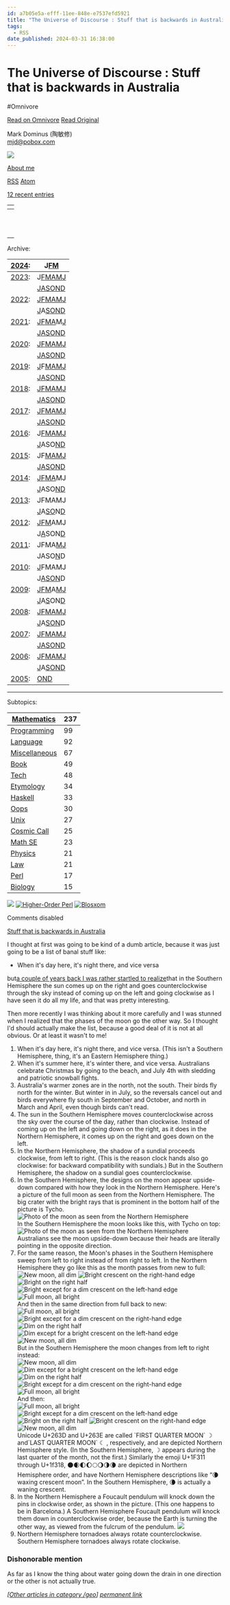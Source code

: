 ```yaml
---
id: a7b05e5a-efff-11ee-848e-e7537efd5921
title: "The Universe of Discourse : Stuff that is backwards in Australia"
tags:
  - RSS
date_published: 2024-03-31 16:38:00
---
```


# The Universe of Discourse : Stuff that is backwards in Australia
#Omnivore

[Read on Omnivore](https://omnivore.app/me/the-universe-of-discourse-stuff-that-is-backwards-in-australia-18e98b803ed)
[Read Original](https://blog.plover.com/geo/Australia.html)



  
 Mark Dominus (陶敏修)  
[mjd@pobox.com](mailto:mjd@pobox.com)   

![](https:&#x2F;&#x2F;proxy-prod.omnivore-image-cache.app&#x2F;100x100,s-ow_2Z9sJcJ_fyrVOrZvS0t6UEwvbYPK2-2Rj-2ZHJI&#x2F;https:&#x2F;&#x2F;pic.blog.plover.com&#x2F;TOP.jpg)  

[About me](https:&#x2F;&#x2F;blog.plover.com&#x2F;meta&#x2F;about-me.html) 

[RSS](https:&#x2F;&#x2F;blog.plover.com&#x2F;index.rss) [Atom](https:&#x2F;&#x2F;blog.plover.com&#x2F;index.atom) 

[12 recent entries](https:&#x2F;&#x2F;blog.plover.com&#x2F;)  

| [](https:&#x2F;&#x2F;blog.plover.com&#x2F;geo&#x2F;Australia.html)                  |
| --------------------------------------------------------------- |
| [](https:&#x2F;&#x2F;blog.plover.com&#x2F;tech&#x2F;werewolf-hunting.html)          |
| [](https:&#x2F;&#x2F;blog.plover.com&#x2F;math&#x2F;optimal-boxes.html)             |
| [](https:&#x2F;&#x2F;blog.plover.com&#x2F;kids&#x2F;bollards.html)                  |
| [](https:&#x2F;&#x2F;blog.plover.com&#x2F;games&#x2F;prey.html)                     |
| [](https:&#x2F;&#x2F;blog.plover.com&#x2F;lang&#x2F;etym&#x2F;roundup-202402.html)       |
| [](https:&#x2F;&#x2F;blog.plover.com&#x2F;misc&#x2F;dolmen.html)                    |
| [](https:&#x2F;&#x2F;blog.plover.com&#x2F;calendar&#x2F;quaker-day-names.html)      |
| [](https:&#x2F;&#x2F;blog.plover.com&#x2F;prog&#x2F;git&#x2F;hook-disaster.html)         |
| [](https:&#x2F;&#x2F;blog.plover.com&#x2F;addenda&#x2F;202311.html)                 |
| [](https:&#x2F;&#x2F;blog.plover.com&#x2F;lang&#x2F;etym&#x2F;czech-compass-points.html) |
| [](https:&#x2F;&#x2F;blog.plover.com&#x2F;math&#x2F;se&#x2F;2023-10.html)                |

Archive:  

| [2024](https:&#x2F;&#x2F;blog.plover.com&#x2F;2024&#x2F;):                                                                                                                                                                                           | J[F](https:&#x2F;&#x2F;blog.plover.com&#x2F;2024&#x2F;02&#x2F;)[M](https:&#x2F;&#x2F;blog.plover.com&#x2F;2024&#x2F;03&#x2F;)                                                                                                                                                    |
| -------------------------------------------------------------------------------------------------------------------------------------------------------------------------------------------------------------------------------- | ------------------------------------------------------------------------------------------------------------------------------------------------------------------------------------------------------------------------------ |
| [2023](https:&#x2F;&#x2F;blog.plover.com&#x2F;2023&#x2F;):                                                                                                                                                                                           | J[F](https:&#x2F;&#x2F;blog.plover.com&#x2F;2023&#x2F;02&#x2F;)[M](https:&#x2F;&#x2F;blog.plover.com&#x2F;2023&#x2F;03&#x2F;)[A](https:&#x2F;&#x2F;blog.plover.com&#x2F;2023&#x2F;04&#x2F;)[M](https:&#x2F;&#x2F;blog.plover.com&#x2F;2023&#x2F;05&#x2F;)[J](https:&#x2F;&#x2F;blog.plover.com&#x2F;2023&#x2F;06&#x2F;)                                     |
| | [J](https:&#x2F;&#x2F;blog.plover.com&#x2F;2023&#x2F;07&#x2F;)[A](https:&#x2F;&#x2F;blog.plover.com&#x2F;2023&#x2F;08&#x2F;)[S](https:&#x2F;&#x2F;blog.plover.com&#x2F;2023&#x2F;09&#x2F;)[O](https:&#x2F;&#x2F;blog.plover.com&#x2F;2023&#x2F;10&#x2F;)[N](https:&#x2F;&#x2F;blog.plover.com&#x2F;2023&#x2F;11&#x2F;)[D](https:&#x2F;&#x2F;blog.plover.com&#x2F;2023&#x2F;12&#x2F;) |                                                                                                                                                                                                                                |
| [2022](https:&#x2F;&#x2F;blog.plover.com&#x2F;2022&#x2F;):                                                                                                                                                                                           | [J](https:&#x2F;&#x2F;blog.plover.com&#x2F;2022&#x2F;01&#x2F;)[F](https:&#x2F;&#x2F;blog.plover.com&#x2F;2022&#x2F;02&#x2F;)[M](https:&#x2F;&#x2F;blog.plover.com&#x2F;2022&#x2F;03&#x2F;)[A](https:&#x2F;&#x2F;blog.plover.com&#x2F;2022&#x2F;04&#x2F;)[M](https:&#x2F;&#x2F;blog.plover.com&#x2F;2022&#x2F;05&#x2F;)[J](https:&#x2F;&#x2F;blog.plover.com&#x2F;2022&#x2F;06&#x2F;) |
| | [J](https:&#x2F;&#x2F;blog.plover.com&#x2F;2022&#x2F;07&#x2F;)A[S](https:&#x2F;&#x2F;blog.plover.com&#x2F;2022&#x2F;09&#x2F;)[O](https:&#x2F;&#x2F;blog.plover.com&#x2F;2022&#x2F;10&#x2F;)[N](https:&#x2F;&#x2F;blog.plover.com&#x2F;2022&#x2F;11&#x2F;)[D](https:&#x2F;&#x2F;blog.plover.com&#x2F;2022&#x2F;12&#x2F;)                                     |                                                                                                                                                                                                                                |
| [2021](https:&#x2F;&#x2F;blog.plover.com&#x2F;2021&#x2F;):                                                                                                                                                                                           | [J](https:&#x2F;&#x2F;blog.plover.com&#x2F;2021&#x2F;01&#x2F;)[F](https:&#x2F;&#x2F;blog.plover.com&#x2F;2021&#x2F;02&#x2F;)[M](https:&#x2F;&#x2F;blog.plover.com&#x2F;2021&#x2F;03&#x2F;)[A](https:&#x2F;&#x2F;blog.plover.com&#x2F;2021&#x2F;04&#x2F;)M[J](https:&#x2F;&#x2F;blog.plover.com&#x2F;2021&#x2F;05&#x2F;)                                     |
| | [J](https:&#x2F;&#x2F;blog.plover.com&#x2F;2021&#x2F;07&#x2F;)[A](https:&#x2F;&#x2F;blog.plover.com&#x2F;2021&#x2F;08&#x2F;)[S](https:&#x2F;&#x2F;blog.plover.com&#x2F;2021&#x2F;09&#x2F;)[O](https:&#x2F;&#x2F;blog.plover.com&#x2F;2021&#x2F;10&#x2F;)[N](https:&#x2F;&#x2F;blog.plover.com&#x2F;2021&#x2F;11&#x2F;)[D](https:&#x2F;&#x2F;blog.plover.com&#x2F;2021&#x2F;12&#x2F;) |                                                                                                                                                                                                                                |
| [2020](https:&#x2F;&#x2F;blog.plover.com&#x2F;2020&#x2F;):                                                                                                                                                                                           | [J](https:&#x2F;&#x2F;blog.plover.com&#x2F;2020&#x2F;01&#x2F;)[F](https:&#x2F;&#x2F;blog.plover.com&#x2F;2020&#x2F;02&#x2F;)[M](https:&#x2F;&#x2F;blog.plover.com&#x2F;2020&#x2F;03&#x2F;)[A](https:&#x2F;&#x2F;blog.plover.com&#x2F;2020&#x2F;04&#x2F;)[M](https:&#x2F;&#x2F;blog.plover.com&#x2F;2020&#x2F;05&#x2F;)[J](https:&#x2F;&#x2F;blog.plover.com&#x2F;2020&#x2F;06&#x2F;) |
| | [J](https:&#x2F;&#x2F;blog.plover.com&#x2F;2020&#x2F;07&#x2F;)[A](https:&#x2F;&#x2F;blog.plover.com&#x2F;2020&#x2F;08&#x2F;)[S](https:&#x2F;&#x2F;blog.plover.com&#x2F;2020&#x2F;09&#x2F;)[O](https:&#x2F;&#x2F;blog.plover.com&#x2F;2020&#x2F;10&#x2F;)[N](https:&#x2F;&#x2F;blog.plover.com&#x2F;2020&#x2F;11&#x2F;)[D](https:&#x2F;&#x2F;blog.plover.com&#x2F;2020&#x2F;12&#x2F;) |                                                                                                                                                                                                                                |
| [2019](https:&#x2F;&#x2F;blog.plover.com&#x2F;2019&#x2F;):                                                                                                                                                                                           | [J](https:&#x2F;&#x2F;blog.plover.com&#x2F;2019&#x2F;01&#x2F;)F[M](https:&#x2F;&#x2F;blog.plover.com&#x2F;2019&#x2F;03&#x2F;)[A](https:&#x2F;&#x2F;blog.plover.com&#x2F;2019&#x2F;04&#x2F;)[M](https:&#x2F;&#x2F;blog.plover.com&#x2F;2019&#x2F;05&#x2F;)[J](https:&#x2F;&#x2F;blog.plover.com&#x2F;2019&#x2F;06&#x2F;)                                     |
| | [J](https:&#x2F;&#x2F;blog.plover.com&#x2F;2019&#x2F;07&#x2F;)[A](https:&#x2F;&#x2F;blog.plover.com&#x2F;2019&#x2F;08&#x2F;)[S](https:&#x2F;&#x2F;blog.plover.com&#x2F;2019&#x2F;09&#x2F;)[O](https:&#x2F;&#x2F;blog.plover.com&#x2F;2019&#x2F;10&#x2F;)[N](https:&#x2F;&#x2F;blog.plover.com&#x2F;2019&#x2F;11&#x2F;)[D](https:&#x2F;&#x2F;blog.plover.com&#x2F;2019&#x2F;12&#x2F;) |                                                                                                                                                                                                                                |
| [2018](https:&#x2F;&#x2F;blog.plover.com&#x2F;2018&#x2F;):                                                                                                                                                                                           | [J](https:&#x2F;&#x2F;blog.plover.com&#x2F;2018&#x2F;01&#x2F;)[F](https:&#x2F;&#x2F;blog.plover.com&#x2F;2018&#x2F;02&#x2F;)[M](https:&#x2F;&#x2F;blog.plover.com&#x2F;2018&#x2F;03&#x2F;)[A](https:&#x2F;&#x2F;blog.plover.com&#x2F;2018&#x2F;04&#x2F;)[M](https:&#x2F;&#x2F;blog.plover.com&#x2F;2018&#x2F;05&#x2F;)[J](https:&#x2F;&#x2F;blog.plover.com&#x2F;2018&#x2F;06&#x2F;) |
| | [J](https:&#x2F;&#x2F;blog.plover.com&#x2F;2018&#x2F;07&#x2F;)[A](https:&#x2F;&#x2F;blog.plover.com&#x2F;2018&#x2F;08&#x2F;)[S](https:&#x2F;&#x2F;blog.plover.com&#x2F;2018&#x2F;09&#x2F;)[O](https:&#x2F;&#x2F;blog.plover.com&#x2F;2018&#x2F;10&#x2F;)[N](https:&#x2F;&#x2F;blog.plover.com&#x2F;2018&#x2F;11&#x2F;)[D](https:&#x2F;&#x2F;blog.plover.com&#x2F;2018&#x2F;12&#x2F;) |                                                                                                                                                                                                                                |
| [2017](https:&#x2F;&#x2F;blog.plover.com&#x2F;2017&#x2F;):                                                                                                                                                                                           | [J](https:&#x2F;&#x2F;blog.plover.com&#x2F;2017&#x2F;01&#x2F;)[F](https:&#x2F;&#x2F;blog.plover.com&#x2F;2017&#x2F;02&#x2F;)[M](https:&#x2F;&#x2F;blog.plover.com&#x2F;2017&#x2F;03&#x2F;)[A](https:&#x2F;&#x2F;blog.plover.com&#x2F;2017&#x2F;04&#x2F;)[M](https:&#x2F;&#x2F;blog.plover.com&#x2F;2017&#x2F;05&#x2F;)[J](https:&#x2F;&#x2F;blog.plover.com&#x2F;2017&#x2F;06&#x2F;) |
| | [J](https:&#x2F;&#x2F;blog.plover.com&#x2F;2017&#x2F;07&#x2F;)[A](https:&#x2F;&#x2F;blog.plover.com&#x2F;2017&#x2F;08&#x2F;)[S](https:&#x2F;&#x2F;blog.plover.com&#x2F;2017&#x2F;09&#x2F;)[O](https:&#x2F;&#x2F;blog.plover.com&#x2F;2017&#x2F;10&#x2F;)[N](https:&#x2F;&#x2F;blog.plover.com&#x2F;2017&#x2F;11&#x2F;)[D](https:&#x2F;&#x2F;blog.plover.com&#x2F;2017&#x2F;12&#x2F;) |                                                                                                                                                                                                                                |
| [2016](https:&#x2F;&#x2F;blog.plover.com&#x2F;2016&#x2F;):                                                                                                                                                                                           | J[F](https:&#x2F;&#x2F;blog.plover.com&#x2F;2016&#x2F;02&#x2F;)[M](https:&#x2F;&#x2F;blog.plover.com&#x2F;2016&#x2F;03&#x2F;)[A](https:&#x2F;&#x2F;blog.plover.com&#x2F;2016&#x2F;04&#x2F;)[M](https:&#x2F;&#x2F;blog.plover.com&#x2F;2016&#x2F;05&#x2F;)[J](https:&#x2F;&#x2F;blog.plover.com&#x2F;2016&#x2F;06&#x2F;)                                     |
| | [J](https:&#x2F;&#x2F;blog.plover.com&#x2F;2016&#x2F;07&#x2F;)ASO[N](https:&#x2F;&#x2F;blog.plover.com&#x2F;2016&#x2F;11&#x2F;)[D](https:&#x2F;&#x2F;blog.plover.com&#x2F;2016&#x2F;12&#x2F;)                                                                                                             |                                                                                                                                                                                                                                |
| [2015](https:&#x2F;&#x2F;blog.plover.com&#x2F;2015&#x2F;):                                                                                                                                                                                           | JF[M](https:&#x2F;&#x2F;blog.plover.com&#x2F;2015&#x2F;03&#x2F;)[A](https:&#x2F;&#x2F;blog.plover.com&#x2F;2015&#x2F;04&#x2F;)[M](https:&#x2F;&#x2F;blog.plover.com&#x2F;2015&#x2F;05&#x2F;)[J](https:&#x2F;&#x2F;blog.plover.com&#x2F;2015&#x2F;06&#x2F;)                                                                         |
| | [J](https:&#x2F;&#x2F;blog.plover.com&#x2F;2015&#x2F;07&#x2F;)[A](https:&#x2F;&#x2F;blog.plover.com&#x2F;2015&#x2F;08&#x2F;)[S](https:&#x2F;&#x2F;blog.plover.com&#x2F;2015&#x2F;09&#x2F;)[O](https:&#x2F;&#x2F;blog.plover.com&#x2F;2015&#x2F;10&#x2F;)[N](https:&#x2F;&#x2F;blog.plover.com&#x2F;2015&#x2F;11&#x2F;)[D](https:&#x2F;&#x2F;blog.plover.com&#x2F;2015&#x2F;12&#x2F;) |                                                                                                                                                                                                                                |
| [2014](https:&#x2F;&#x2F;blog.plover.com&#x2F;2014&#x2F;):                                                                                                                                                                                           | [J](https:&#x2F;&#x2F;blog.plover.com&#x2F;2014&#x2F;01&#x2F;)[F](https:&#x2F;&#x2F;blog.plover.com&#x2F;2014&#x2F;02&#x2F;)[M](https:&#x2F;&#x2F;blog.plover.com&#x2F;2014&#x2F;03&#x2F;)[A](https:&#x2F;&#x2F;blog.plover.com&#x2F;2014&#x2F;04&#x2F;)MJ                                                                         |
| | [J](https:&#x2F;&#x2F;blog.plover.com&#x2F;2014&#x2F;07&#x2F;)ASO[N](https:&#x2F;&#x2F;blog.plover.com&#x2F;2014&#x2F;11&#x2F;)[D](https:&#x2F;&#x2F;blog.plover.com&#x2F;2014&#x2F;12&#x2F;)                                                                                                             |                                                                                                                                                                                                                                |
| [2013](https:&#x2F;&#x2F;blog.plover.com&#x2F;2013&#x2F;):                                                                                                                                                                                           | JFMAMJ                                                                                                                                                                                                                         |
| | [J](https:&#x2F;&#x2F;blog.plover.com&#x2F;2013&#x2F;07&#x2F;)A[S](https:&#x2F;&#x2F;blog.plover.com&#x2F;2013&#x2F;09&#x2F;)[O](https:&#x2F;&#x2F;blog.plover.com&#x2F;2013&#x2F;10&#x2F;)N[D](https:&#x2F;&#x2F;blog.plover.com&#x2F;2013&#x2F;12&#x2F;)                                                                         |                                                                                                                                                                                                                                |
| [2012](https:&#x2F;&#x2F;blog.plover.com&#x2F;2012&#x2F;):                                                                                                                                                                                           | [J](https:&#x2F;&#x2F;blog.plover.com&#x2F;2012&#x2F;01&#x2F;)[F](https:&#x2F;&#x2F;blog.plover.com&#x2F;2012&#x2F;02&#x2F;)[M](https:&#x2F;&#x2F;blog.plover.com&#x2F;2012&#x2F;03&#x2F;)AMJ                                                                                                             |
| | J[A](https:&#x2F;&#x2F;blog.plover.com&#x2F;2012&#x2F;08&#x2F;)SON[D](https:&#x2F;&#x2F;blog.plover.com&#x2F;2012&#x2F;12&#x2F;)                                                                                                                                                 |                                                                                                                                                                                                                                |
| [2011](https:&#x2F;&#x2F;blog.plover.com&#x2F;2011&#x2F;):                                                                                                                                                                                           | JFMA[M](https:&#x2F;&#x2F;blog.plover.com&#x2F;2011&#x2F;05&#x2F;)[J](https:&#x2F;&#x2F;blog.plover.com&#x2F;2011&#x2F;06&#x2F;)                                                                                                                                                 |
| | JASO[N](https:&#x2F;&#x2F;blog.plover.com&#x2F;2011&#x2F;11&#x2F;)D                                                                                                                                                                                     |                                                                                                                                                                                                                                |
| [2010](https:&#x2F;&#x2F;blog.plover.com&#x2F;2010&#x2F;):                                                                                                                                                                                           | [J](https:&#x2F;&#x2F;blog.plover.com&#x2F;2010&#x2F;01&#x2F;)FMAMJ                                                                                                                                                                                     |
| | J[A](https:&#x2F;&#x2F;blog.plover.com&#x2F;2010&#x2F;08&#x2F;)[S](https:&#x2F;&#x2F;blog.plover.com&#x2F;2010&#x2F;09&#x2F;)[O](https:&#x2F;&#x2F;blog.plover.com&#x2F;2010&#x2F;10&#x2F;)[N](https:&#x2F;&#x2F;blog.plover.com&#x2F;2010&#x2F;11&#x2F;)D                                                                         |                                                                                                                                                                                                                                |
| [2009](https:&#x2F;&#x2F;blog.plover.com&#x2F;2009&#x2F;):                                                                                                                                                                                           | [J](https:&#x2F;&#x2F;blog.plover.com&#x2F;2009&#x2F;01&#x2F;)[F](https:&#x2F;&#x2F;blog.plover.com&#x2F;2009&#x2F;02&#x2F;)[M](https:&#x2F;&#x2F;blog.plover.com&#x2F;2009&#x2F;03&#x2F;)A[M](https:&#x2F;&#x2F;blog.plover.com&#x2F;2009&#x2F;05&#x2F;)[J](https:&#x2F;&#x2F;blog.plover.com&#x2F;2009&#x2F;06&#x2F;)                                     |
| | [J](https:&#x2F;&#x2F;blog.plover.com&#x2F;2009&#x2F;07&#x2F;)A[S](https:&#x2F;&#x2F;blog.plover.com&#x2F;2009&#x2F;09&#x2F;)ON[D](https:&#x2F;&#x2F;blog.plover.com&#x2F;2009&#x2F;12&#x2F;)                                                                                                             |                                                                                                                                                                                                                                |
| [2008](https:&#x2F;&#x2F;blog.plover.com&#x2F;2008&#x2F;):                                                                                                                                                                                           | [J](https:&#x2F;&#x2F;blog.plover.com&#x2F;2008&#x2F;01&#x2F;)[F](https:&#x2F;&#x2F;blog.plover.com&#x2F;2008&#x2F;02&#x2F;)[M](https:&#x2F;&#x2F;blog.plover.com&#x2F;2008&#x2F;03&#x2F;)[A](https:&#x2F;&#x2F;blog.plover.com&#x2F;2008&#x2F;04&#x2F;)[M](https:&#x2F;&#x2F;blog.plover.com&#x2F;2008&#x2F;05&#x2F;)[J](https:&#x2F;&#x2F;blog.plover.com&#x2F;2008&#x2F;06&#x2F;) |
| | [J](https:&#x2F;&#x2F;blog.plover.com&#x2F;2008&#x2F;07&#x2F;)A[S](https:&#x2F;&#x2F;blog.plover.com&#x2F;2008&#x2F;09&#x2F;)[O](https:&#x2F;&#x2F;blog.plover.com&#x2F;2008&#x2F;10&#x2F;)[N](https:&#x2F;&#x2F;blog.plover.com&#x2F;2008&#x2F;11&#x2F;)D                                                                         |                                                                                                                                                                                                                                |
| [2007](https:&#x2F;&#x2F;blog.plover.com&#x2F;2007&#x2F;):                                                                                                                                                                                           | [J](https:&#x2F;&#x2F;blog.plover.com&#x2F;2007&#x2F;01&#x2F;)[F](https:&#x2F;&#x2F;blog.plover.com&#x2F;2007&#x2F;02&#x2F;)[M](https:&#x2F;&#x2F;blog.plover.com&#x2F;2007&#x2F;03&#x2F;)[A](https:&#x2F;&#x2F;blog.plover.com&#x2F;2007&#x2F;04&#x2F;)[M](https:&#x2F;&#x2F;blog.plover.com&#x2F;2007&#x2F;05&#x2F;)[J](https:&#x2F;&#x2F;blog.plover.com&#x2F;2007&#x2F;06&#x2F;) |
| | [J](https:&#x2F;&#x2F;blog.plover.com&#x2F;2007&#x2F;07&#x2F;)[A](https:&#x2F;&#x2F;blog.plover.com&#x2F;2007&#x2F;08&#x2F;)[S](https:&#x2F;&#x2F;blog.plover.com&#x2F;2007&#x2F;09&#x2F;)[O](https:&#x2F;&#x2F;blog.plover.com&#x2F;2007&#x2F;10&#x2F;)[N](https:&#x2F;&#x2F;blog.plover.com&#x2F;2007&#x2F;11&#x2F;)[D](https:&#x2F;&#x2F;blog.plover.com&#x2F;2007&#x2F;12&#x2F;) |                                                                                                                                                                                                                                |
| [2006](https:&#x2F;&#x2F;blog.plover.com&#x2F;2006&#x2F;):                                                                                                                                                                                           | [J](https:&#x2F;&#x2F;blog.plover.com&#x2F;2006&#x2F;01&#x2F;)[F](https:&#x2F;&#x2F;blog.plover.com&#x2F;2006&#x2F;02&#x2F;)[M](https:&#x2F;&#x2F;blog.plover.com&#x2F;2006&#x2F;03&#x2F;)[A](https:&#x2F;&#x2F;blog.plover.com&#x2F;2006&#x2F;04&#x2F;)[M](https:&#x2F;&#x2F;blog.plover.com&#x2F;2006&#x2F;05&#x2F;)[J](https:&#x2F;&#x2F;blog.plover.com&#x2F;2006&#x2F;06&#x2F;) |
| | [J](https:&#x2F;&#x2F;blog.plover.com&#x2F;2006&#x2F;07&#x2F;)A[S](https:&#x2F;&#x2F;blog.plover.com&#x2F;2006&#x2F;09&#x2F;)[O](https:&#x2F;&#x2F;blog.plover.com&#x2F;2006&#x2F;10&#x2F;)[N](https:&#x2F;&#x2F;blog.plover.com&#x2F;2006&#x2F;11&#x2F;)[D](https:&#x2F;&#x2F;blog.plover.com&#x2F;2006&#x2F;12&#x2F;)                                     |                                                                                                                                                                                                                                |
| [2005](https:&#x2F;&#x2F;blog.plover.com&#x2F;2005&#x2F;):                                                                                                                                                                                           | [O](https:&#x2F;&#x2F;blog.plover.com&#x2F;2005&#x2F;10&#x2F;)[N](https:&#x2F;&#x2F;blog.plover.com&#x2F;2005&#x2F;11&#x2F;)[D](https:&#x2F;&#x2F;blog.plover.com&#x2F;2005&#x2F;12&#x2F;)                                                                                                                |

  
---

Subtopics:  

| [Mathematics](https:&#x2F;&#x2F;blog.plover.com&#x2F;math&#x2F;)      | 237 |
| ------------------------------------------------- | --- |
| [Programming](https:&#x2F;&#x2F;blog.plover.com&#x2F;prog&#x2F;)      | 99  |
| [Language](https:&#x2F;&#x2F;blog.plover.com&#x2F;lang&#x2F;)         | 92  |
| [Miscellaneous](https:&#x2F;&#x2F;blog.plover.com&#x2F;misc&#x2F;)    | 67  |
| [Book](https:&#x2F;&#x2F;blog.plover.com&#x2F;book&#x2F;)             | 49  |
| [Tech](https:&#x2F;&#x2F;blog.plover.com&#x2F;tech&#x2F;)             | 48  |
| [Etymology](https:&#x2F;&#x2F;blog.plover.com&#x2F;lang&#x2F;etym&#x2F;)   | 34  |
| [Haskell](https:&#x2F;&#x2F;blog.plover.com&#x2F;prog&#x2F;haskell&#x2F;)  | 33  |
| [Oops](https:&#x2F;&#x2F;blog.plover.com&#x2F;oops&#x2F;)             | 30  |
| [Unix](https:&#x2F;&#x2F;blog.plover.com&#x2F;Unix&#x2F;)             | 27  |
| [Cosmic Call](https:&#x2F;&#x2F;blog.plover.com&#x2F;aliens&#x2F;dd&#x2F;) | 25  |
| [Math SE](https:&#x2F;&#x2F;blog.plover.com&#x2F;math&#x2F;se&#x2F;)       | 23  |
| [Physics](https:&#x2F;&#x2F;blog.plover.com&#x2F;physics&#x2F;)       | 21  |
| [Law](https:&#x2F;&#x2F;blog.plover.com&#x2F;law&#x2F;)               | 21  |
| [Perl](https:&#x2F;&#x2F;blog.plover.com&#x2F;prog&#x2F;perl&#x2F;)        | 17  |
| [Biology](https:&#x2F;&#x2F;blog.plover.com&#x2F;bio&#x2F;)           | 15  |

![](https:&#x2F;&#x2F;proxy-prod.omnivore-image-cache.app&#x2F;0x0,sDucSot2FffdhecehaTytAMrhnphQmFiy_RuilMEG4gw&#x2F;https:&#x2F;&#x2F;pic.blog.plover.com&#x2F;buttons&#x2F;mjd-universe.png) [![Higher-Order Perl](https:&#x2F;&#x2F;proxy-prod.omnivore-image-cache.app&#x2F;0x0,s0DF4x_Z0-RUwmylxYxnGedwmRRuSHiesLYnLSrQY9Jw&#x2F;https:&#x2F;&#x2F;pic.blog.plover.com&#x2F;buttons&#x2F;HOP-BUTTON.png)](http:&#x2F;&#x2F;hop.perl.plover.com&#x2F;) [![Blosxom](https:&#x2F;&#x2F;proxy-prod.omnivore-image-cache.app&#x2F;0x0,sHDQHuzSEyOTVLHIgu8-rjbErVs96eKITOMx5TXr0YJ4&#x2F;https:&#x2F;&#x2F;pic.blog.plover.com&#x2F;buttons&#x2F;blosxom-sux.png)](http:&#x2F;&#x2F;blosxom.sourceforge.net&#x2F;) 

Comments disabled

[Stuff that is backwards in Australia](https:&#x2F;&#x2F;blog.plover.com&#x2F;geo&#x2F;Australia.html)   

I thought at first was going to be kind of a dumb article, because it was just going to be a list of banal stuff like:

* When it&#39;s day here, it&#39;s night there, and vice versa

but[a couple of years back I was rather startled to realize](https:&#x2F;&#x2F;blog.plover.com&#x2F;lang&#x2F;clockwise.html)that in the Southern Hemisphere the sun comes up on the right and goes counterclockwise through the sky instead of coming up on the left and going clockwise as I have seen it do all my life, and that was pretty interesting.

Then more recently I was thinking about it more carefully and I was stunned when I realized that the phases of the moon go the other way. So I thought I&#39;d should actually make the list, because a good deal of it is not at all obvious. Or at least it wasn&#39;t to me!

1. When it&#39;s day here, it&#39;s night there, and vice versa. (This isn&#39;t a Southern Hemisphere, thing, it&#39;s an Eastern Hemisphere thing.)
2. When it&#39;s summer here, it&#39;s winter there, and vice versa. Australians celebrate Christmas by going to the beach, and July 4th with sledding and patriotic snowball fights.
3. Australia&#39;s warmer zones are in the north, not the south. Their birds fly north for the winter. But winter in in July, so the reversals cancel out and birds everywhere fly south in September and October, and north in March and April, even though birds can&#39;t read.
4. The sun in the Southern Hemisphere moves counterclockwise across the sky over the course of the day, rather than clockwise. Instead of coming up on the left and going down on the right, as it does in the Northern Hemisphere, it comes up on the right and goes down on the left.
5. In the Northern Hemisphere, the shadow of a sundial proceeds clockwise, from left to right. (This is the reason clock hands also go clockwise: for backward compatibility with sundials.) But in the Southern Hemisphere, the shadow on a sundial goes counterclockwise.
6. In the Southern Hemisphere, the designs on the moon appear upside-down compared with how they look in the Northern Hemisphere. Here&#39;s a picture of the full moon as seen from the Northern Hemisphere. The big crater with the bright rays that is prominent in the bottom half of the picture is Tycho.  
![Photo of the moon as seen  
from the Northern Hemisphere](https:&#x2F;&#x2F;proxy-prod.omnivore-image-cache.app&#x2F;0x0,sVAXYsnCIqK9k_3rTSQdiL4kVbbZpiW_OBxeVuuuvfW4&#x2F;https:&#x2F;&#x2F;pic.blog.plover.com&#x2F;geo&#x2F;Australia&#x2F;north-up.jpg)  
In the Southern Hemisphere the moon looks like this, with Tycho on top:  
![Photo of the moon as seen  
from the Northern Hemisphere](https:&#x2F;&#x2F;proxy-prod.omnivore-image-cache.app&#x2F;0x0,shviSuLGsTKasMa0RgY5ynp8KeLywPV6NdKy1XMqvnGI&#x2F;https:&#x2F;&#x2F;pic.blog.plover.com&#x2F;geo&#x2F;Australia&#x2F;south-up.jpg)  
Australians see the moon upside-down because their heads are literally pointing in the opposite direction.
7. For the same reason, the Moon&#39;s phases in the Southern Hemisphere sweep from left to right instead of from right to left. In the Northern Hemisphere they go like this as the month passes from new to full:  
![New moon, all dim](https:&#x2F;&#x2F;proxy-prod.omnivore-image-cache.app&#x2F;0x0,spCde52TWocfeCCLmm_frz6-_hoe7kbStxm0IEKod2_w&#x2F;https:&#x2F;&#x2F;pic.blog.plover.com&#x2F;geo&#x2F;Australia&#x2F;m0.png) ![Bright crescent on the right-hand edge](https:&#x2F;&#x2F;proxy-prod.omnivore-image-cache.app&#x2F;0x0,soUT4SKJN_LNYV59RtrHMMxfoPmaP-rycmc5Hemia2_g&#x2F;https:&#x2F;&#x2F;pic.blog.plover.com&#x2F;geo&#x2F;Australia&#x2F;m1.png) ![Bright on the right half](https:&#x2F;&#x2F;proxy-prod.omnivore-image-cache.app&#x2F;0x0,svPvbe56_1HatLO6W5wvh1twlm78pFo0tYI9YqUvCAHg&#x2F;https:&#x2F;&#x2F;pic.blog.plover.com&#x2F;geo&#x2F;Australia&#x2F;m2.png) ![Bright except for a dim crescent on the left-hand edge](https:&#x2F;&#x2F;proxy-prod.omnivore-image-cache.app&#x2F;0x0,sj-HGO45dDcQAdobLmLtTp6bdyYvPDrxKQlA-mcqVxMM&#x2F;https:&#x2F;&#x2F;pic.blog.plover.com&#x2F;geo&#x2F;Australia&#x2F;m3.png) ![Full moon, all bright](https:&#x2F;&#x2F;proxy-prod.omnivore-image-cache.app&#x2F;0x0,srK2O84NmRFTCUQpRWh6VkmieKugcq-dkNvfT2rZ3PvQ&#x2F;https:&#x2F;&#x2F;pic.blog.plover.com&#x2F;geo&#x2F;Australia&#x2F;m4.png)  
And then in the same direction from full back to new:  
![Full moon, all bright](https:&#x2F;&#x2F;proxy-prod.omnivore-image-cache.app&#x2F;0x0,srK2O84NmRFTCUQpRWh6VkmieKugcq-dkNvfT2rZ3PvQ&#x2F;https:&#x2F;&#x2F;pic.blog.plover.com&#x2F;geo&#x2F;Australia&#x2F;m4.png) ![Bright except for a dim crescent on the right-hand edge](https:&#x2F;&#x2F;proxy-prod.omnivore-image-cache.app&#x2F;0x0,sAIwBPEix8aUl82dOJCxCuKlhmlmn7bgCzdmGRplXA0k&#x2F;https:&#x2F;&#x2F;pic.blog.plover.com&#x2F;geo&#x2F;Australia&#x2F;m5.png) ![Dim on the right half](https:&#x2F;&#x2F;proxy-prod.omnivore-image-cache.app&#x2F;0x0,sNrgCmBP_4NWOpp2tWLWKE64BvIZyxL_1cKt7J4Z9aMc&#x2F;https:&#x2F;&#x2F;pic.blog.plover.com&#x2F;geo&#x2F;Australia&#x2F;m6.png) ![Dim except for a bright crescent on the left-hand edge](https:&#x2F;&#x2F;proxy-prod.omnivore-image-cache.app&#x2F;0x0,sS4OZkEvrXifILbtvD15aVF_1imh4Rcnb8if2V05rjY0&#x2F;https:&#x2F;&#x2F;pic.blog.plover.com&#x2F;geo&#x2F;Australia&#x2F;m7.png) ![New moon, all dim](https:&#x2F;&#x2F;proxy-prod.omnivore-image-cache.app&#x2F;0x0,spCde52TWocfeCCLmm_frz6-_hoe7kbStxm0IEKod2_w&#x2F;https:&#x2F;&#x2F;pic.blog.plover.com&#x2F;geo&#x2F;Australia&#x2F;m0.png)  
But in the Southern Hemisphere the moon changes from left to right instead:  
![New moon, all dim](https:&#x2F;&#x2F;proxy-prod.omnivore-image-cache.app&#x2F;0x0,spCde52TWocfeCCLmm_frz6-_hoe7kbStxm0IEKod2_w&#x2F;https:&#x2F;&#x2F;pic.blog.plover.com&#x2F;geo&#x2F;Australia&#x2F;m0.png) ![Dim except for a bright crescent on the left-hand edge](https:&#x2F;&#x2F;proxy-prod.omnivore-image-cache.app&#x2F;0x0,sS4OZkEvrXifILbtvD15aVF_1imh4Rcnb8if2V05rjY0&#x2F;https:&#x2F;&#x2F;pic.blog.plover.com&#x2F;geo&#x2F;Australia&#x2F;m7.png) ![Dim on the right half](https:&#x2F;&#x2F;proxy-prod.omnivore-image-cache.app&#x2F;0x0,sNrgCmBP_4NWOpp2tWLWKE64BvIZyxL_1cKt7J4Z9aMc&#x2F;https:&#x2F;&#x2F;pic.blog.plover.com&#x2F;geo&#x2F;Australia&#x2F;m6.png) ![Bright except for a dim crescent on the right-hand edge](https:&#x2F;&#x2F;proxy-prod.omnivore-image-cache.app&#x2F;0x0,sAIwBPEix8aUl82dOJCxCuKlhmlmn7bgCzdmGRplXA0k&#x2F;https:&#x2F;&#x2F;pic.blog.plover.com&#x2F;geo&#x2F;Australia&#x2F;m5.png) ![Full moon, all bright](https:&#x2F;&#x2F;proxy-prod.omnivore-image-cache.app&#x2F;0x0,srK2O84NmRFTCUQpRWh6VkmieKugcq-dkNvfT2rZ3PvQ&#x2F;https:&#x2F;&#x2F;pic.blog.plover.com&#x2F;geo&#x2F;Australia&#x2F;m4.png)  
And then:  
![Full moon, all bright](https:&#x2F;&#x2F;proxy-prod.omnivore-image-cache.app&#x2F;0x0,srK2O84NmRFTCUQpRWh6VkmieKugcq-dkNvfT2rZ3PvQ&#x2F;https:&#x2F;&#x2F;pic.blog.plover.com&#x2F;geo&#x2F;Australia&#x2F;m4.png) ![Bright except for a dim crescent on the left-hand edge](https:&#x2F;&#x2F;proxy-prod.omnivore-image-cache.app&#x2F;0x0,sj-HGO45dDcQAdobLmLtTp6bdyYvPDrxKQlA-mcqVxMM&#x2F;https:&#x2F;&#x2F;pic.blog.plover.com&#x2F;geo&#x2F;Australia&#x2F;m3.png) ![Bright on the right half](https:&#x2F;&#x2F;proxy-prod.omnivore-image-cache.app&#x2F;0x0,svPvbe56_1HatLO6W5wvh1twlm78pFo0tYI9YqUvCAHg&#x2F;https:&#x2F;&#x2F;pic.blog.plover.com&#x2F;geo&#x2F;Australia&#x2F;m2.png) ![Bright crescent on the right-hand edge](https:&#x2F;&#x2F;proxy-prod.omnivore-image-cache.app&#x2F;0x0,soUT4SKJN_LNYV59RtrHMMxfoPmaP-rycmc5Hemia2_g&#x2F;https:&#x2F;&#x2F;pic.blog.plover.com&#x2F;geo&#x2F;Australia&#x2F;m1.png) ![New moon, all dim](https:&#x2F;&#x2F;proxy-prod.omnivore-image-cache.app&#x2F;0x0,spCde52TWocfeCCLmm_frz6-_hoe7kbStxm0IEKod2_w&#x2F;https:&#x2F;&#x2F;pic.blog.plover.com&#x2F;geo&#x2F;Australia&#x2F;m0.png)  
Unicode U+263D and U+263E are called &#x60;FIRST QUARTER MOON&#x60; ☽ and&#x60;LAST QUARTER MOON&#x60; ☾ , respectively, and are depicted Northern Hemisphere style. (In the Southern Hemisphere, ☽ appears during the last quarter of the month, not the first.) Similarly the emoji U+1F311 through U+1f318, 🌑🌒🌓🌔🌕🌖🌗🌘 are depicted in Northern Hemisphere order, and have Northern Hemisphere descriptions like “🌘 waxing crescent moon”. In the Southern Hemisphere, 🌘 is actually a waning crescent.
8. In the Northern Hemisphere a Foucault pendulum will knock down the pins in clockwise order, as shown in the picture. (This one happens to be in Barcelona.) A Southern Hemisphere Foucault pendulum will knock them down in counterclockwise order, because the Earth is turning the other way, as viewed from the fulcrum of the pendulum. [![](https:&#x2F;&#x2F;proxy-prod.omnivore-image-cache.app&#x2F;0x0,sfutuHN66c3DrgjJfoZI4OzuQns7wGlicsOg86o1jrVE&#x2F;https:&#x2F;&#x2F;pic.blog.plover.com&#x2F;geo&#x2F;Australia&#x2F;foucault-th.png)](https:&#x2F;&#x2F;pic.blog.plover.com&#x2F;geo&#x2F;Australia&#x2F;foucault.png)
9. Northern Hemisphere tornadoes always rotate counterclockwise. Southern Hemisphere tornadoes always rotate clockwise.

### Dishonorable mention

As far as I know the thing about water going down the drain in one direction or the other is not actually true.

_\[[Other articles in category &#x2F;geo](https:&#x2F;&#x2F;blog.plover.com&#x2F;geo)\] [permanent link](https:&#x2F;&#x2F;blog.plover.com&#x2F;geo&#x2F;Australia.html)_ 

  